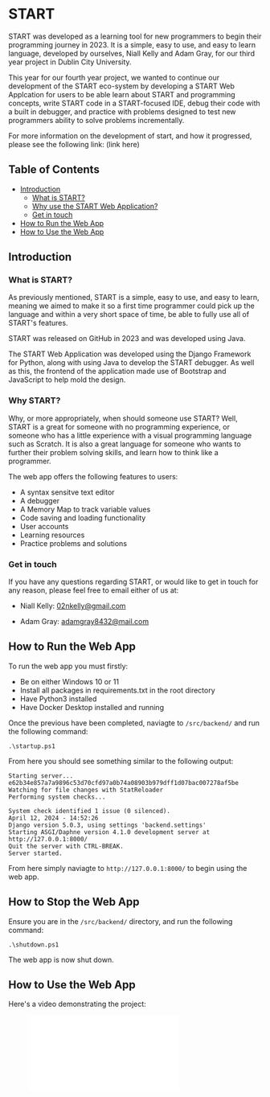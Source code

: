 # START

START was developed as a learning tool for new programmers to begin their
programming journey in 2023. It is a simple, easy to use, and easy to learn language,
developed by ourselves, Niall Kelly and Adam Gray, for our third year project in Dublin
City University.

This year for our fourth year project, we wanted to continue our development of the START
eco-system by developing a START Web Applcation for users to be able learn about START
and programming concepts, write START code in a START-focused IDE, debug their code with a
built in debugger, and practice with problems designed to test new programmers ability to
solve problems incrementally.

For more information on the development of start, and how it progressed, please see
the following link: (link here)

## Table of Contents

- [Introduction](#introduction)
  - [What is START?](#what-is-start)
  - [Why use the START Web Application?](#why-start)
  - [Get in touch](#get-in-touch)
- [How to Run the Web App](#how-to-run-the-web-app)
- [How to Use the Web App](#how-to-use-the-web-app)


## Introduction

### What is START?

As previously mentioned, START is a simple, easy to use, and easy to learn, meaning
we aimed to make it so a first time programmer could pick up the language and within
a very short space of time, be able to fully use all of START's features.

START was released on GitHub in 2023 and was developed using Java.

The START Web Application was developed using the Django Framework for Python, along
with using Java to develop the START debugger. As well as this, the frontend of the
application made use of Bootstrap and JavaScript to help mold the design.

### Why START?

Why, or more appropriately, when should someone use START? Well, START is a great for
someone with no programming experience, or someone who has a little experience with a visual
programming language such as Scratch. It is also a great language for someone who wants to
further their problem solving skills, and learn how to think like a programmer.

The web app offers the following features to users:

- A syntax sensitve text editor
- A debugger
- A Memory Map to track variable values
- Code saving and loading functionality
- User accounts
- Learning resources
- Practice problems and solutions

### Get in touch

If you have any questions regarding START, or would like to get in touch for any reason,
please feel free to email either of us at:

- Niall Kelly: 02nkelly@gmail.com

- Adam Gray: adamgray8432@mail.com

## How to Run the Web App

To run the web app you must firstly:

- Be on either Windows 10 or 11
- Install all packages in requirements.txt in the root directory
- Have Python3 installed
- Have Docker Desktop installed and running

Once the previous have been completed, naviagte to `/src/backend/` and
run the following command:

`.\startup.ps1`

From here you should see something similar to the following output:

    Starting server...
    e62b34e857a7a9896c53d70cfd97a0b74a08903b979dff1d07bac007278af5be
    Watching for file changes with StatReloader
    Performing system checks...

    System check identified 1 issue (0 silenced).
    April 12, 2024 - 14:52:26
    Django version 5.0.3, using settings 'backend.settings'
    Starting ASGI/Daphne version 4.1.0 development server at http://127.0.0.1:8000/
    Quit the server with CTRL-BREAK.
    Server started.

From here simply naviagte to `http://127.0.0.1:8000/` to begin using the web app.

## How to Stop the Web App

Ensure you are in the `/src/backend/` directory, and run the following command:

`.\shutdown.ps1`

The web app is now shut down.

## How to Use the Web App

Here's a video demonstrating the project:

<figure class="video_container">
  <iframe src="res/overview-start-app.mp4/" frameborder="0" allowfullscreen="true"> 
</iframe>
</figure>